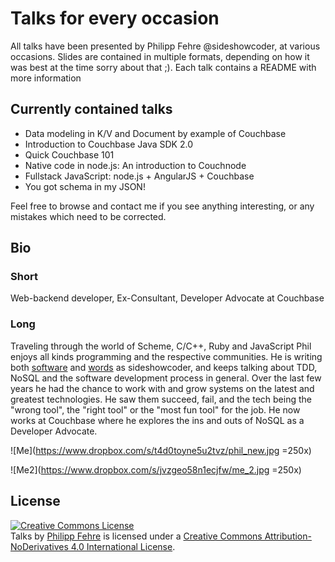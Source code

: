 Talks for every occasion
========================

All talks have been presented by Philipp Fehre @sideshowcoder, at various
occasions. Slides are contained in multiple formats, depending on how it was
best at the time sorry about that ;). Each talk contains a README with more
information

Currently contained talks
-------------------------

- Data modeling in K/V and Document by example of Couchbase
- Introduction to Couchbase Java SDK 2.0
- Quick Couchbase 101
- Native code in node.js: An introduction to Couchnode
- Fullstack JavaScript: node.js + AngularJS + Couchbase
- You got schema in my JSON!

Feel free to browse and contact me if you see anything interesting, or any
mistakes which need to be corrected.

Bio
---
### Short
Web-backend developer, Ex-Consultant, Developer Advocate at Couchbase

### Long
Traveling through the world of Scheme, C/C++, Ruby and JavaScript Phil enjoys
all kinds programming and the respective communities. He is writing both
[software](https://github.com/sideshowcoder) and
[words](http://sideshowcoder.com) as sideshowcoder, and keeps talking about TDD,
NoSQL and the software development process in general. Over the last few years
he had the chance to work with and grow systems on the latest and greatest
technologies. He saw them succeed, fail, and the tech being the "wrong tool",
the "right tool" or the "most fun tool" for the job. He now works at Couchbase
where he explores the ins and outs of NoSQL as a Developer Advocate.

![Me](https://www.dropbox.com/s/t4d0toyne5u2tvz/phil_new.jpg =250x)

![Me2](https://www.dropbox.com/s/jvzgeo58n1ecjfw/me_2.jpg =250x)


License
-------

<a rel="license" href="http://creativecommons.org/licenses/by-nd/4.0/"><img
alt="Creative Commons License" style="border-width:0"
src="https://i.creativecommons.org/l/by-nd/4.0/80x15.png" /></a><br /><span
xmlns:dct="http://purl.org/dc/terms/" property="dct:title">Talks</span> by <a
xmlns:cc="http://creativecommons.org/ns#" href="http://sideshowcoder.com"
property="cc:attributionName" rel="cc:attributionURL">Philipp Fehre</a> is
licensed under a <a rel="license"
href="http://creativecommons.org/licenses/by-nd/4.0/">Creative Commons
Attribution-NoDerivatives 4.0 International License</a>.

